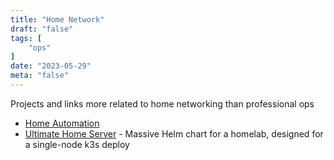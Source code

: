 ```yaml
---
title: "Home Network"
draft: "false"
tags: [
    "ops"
]
date: "2023-05-29"
meta: "false"
---
```


Projects and links more related to home networking than professional ops

- [Home Automation](/info/homeautomation)
- [Ultimate Home Server](https://github.com/TechSquidTV/UltimateHomeServer) - Massive Helm chart for a homelab, designed for a single-node k3s deploy